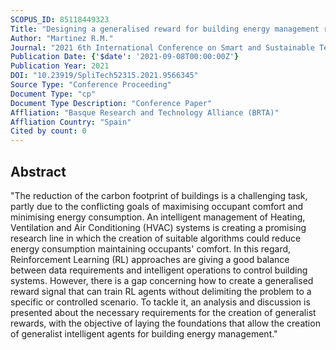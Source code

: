 ```yaml
---
SCOPUS_ID: 85118449323
Title: "Designing a generalised reward for building energy management reinforcement learning agents"
Author: "Martinez R.M."
Journal: "2021 6th International Conference on Smart and Sustainable Technologies, SpliTech 2021"
Publication Date: {'$date': '2021-09-08T00:00:00Z'}
Publication Year: 2021
DOI: "10.23919/SpliTech52315.2021.9566345"
Source Type: "Conference Proceeding"
Document Type: "cp"
Document Type Description: "Conference Paper"
Affliation: "Basque Research and Technology Alliance (BRTA)"
Affliation Country: "Spain"
Cited by count: 0
---
```


## Abstract
"The reduction of the carbon footprint of buildings is a challenging task, partly due to the conflicting goals of maximising occupant comfort and minimising energy consumption. An intelligent management of Heating, Ventilation and Air Conditioning (HVAC) systems is creating a promising research line in which the creation of suitable algorithms could reduce energy consumption maintaining occupants' comfort. In this regard, Reinforcement Learning (RL) approaches are giving a good balance between data requirements and intelligent operations to control building systems. However, there is a gap concerning how to create a generalised reward signal that can train RL agents without delimiting the problem to a specific or controlled scenario. To tackle it, an analysis and discussion is presented about the necessary requirements for the creation of generalist rewards, with the objective of laying the foundations that allow the creation of generalist intelligent agents for building energy management."
